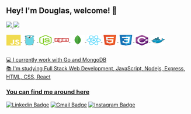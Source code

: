 ## Hey! I'm Douglas, welcome! 👋
 <div>
  <a href="https://github.com/douglasandradeee">
  <img height="180em" src="https://github-readme-stats.vercel.app/api?username=douglasandradeee&show_icons=true&theme=radical&include_all_commits=true&count_private=true"/>
  <img height="180em" src="https://github-readme-stats.vercel.app/api/top-langs/?username=douglasandradeee&layout=compact&langs_count=7&theme=radical"/>
</div>
 <div style="display: inline_block"><br>
  <img align="center" alt="Doug-Js" height="30" width="40" src="https://raw.githubusercontent.com/devicons/devicon/master/icons/javascript/javascript-plain.svg">
  <img align="center" alt="Doug-Go" height="30" width="40" src="https://raw.githubusercontent.com/devicons/devicon/master/icons/go/go-original.svg">
  <img align="center" alt="Doug-Node" height="30" width="40" src="https://raw.githubusercontent.com/devicons/devicon/master/icons/nodejs/nodejs-original.svg">
  <img align="center" alt="Doug-Npm" height="30" width="40" src="https://raw.githubusercontent.com/devicons/devicon/master/icons/npm/npm-original-wordmark.svg">
  <img align="center" alt="Doug-Mongo" height="30" width="40" src="https://github.com/devicons/devicon/blob/master/icons/mongodb/mongodb-original.svg">
  <img align="center" alt="Doug-React" height="30" width="40" src="https://raw.githubusercontent.com/devicons/devicon/master/icons/react/react-original.svg">
  <img align="center" alt="Doug-HTML" height="30" width="40" src="https://raw.githubusercontent.com/devicons/devicon/master/icons/html5/html5-original.svg">
  <img align="center" alt="Doug-CSS" height="30" width="40" src="https://raw.githubusercontent.com/devicons/devicon/master/icons/css3/css3-original.svg">
  <img align="center" alt="Doug-Csharp" height="30" width="40" src="https://raw.githubusercontent.com/devicons/devicon/master/icons/csharp/csharp-original.svg">
  <img align="center" alt="Doug-Docker" height="30" width="40" src="https://raw.githubusercontent.com/devicons/devicon/master/icons/docker/docker-original.svg">
</div>
 
##
 
 💻  I currently work with Go and MongoDB<br>
 📚  I'm studying Full Stack Web Development, JavaScript, Nodejs, Express, HTML, CSS, React<br>
 
 
 ### You can find me around here
 
[![Linkedin Badge](https://img.shields.io/badge/-dbandrade-blue?style=flat-square&logo=Linkedin&logoColor=white&link=https://www.linkedin.com/in/dbandrade/)](https://www.linkedin.com/in/dbandrade/)
[![Gmail Badge](https://img.shields.io/badge/-dba12@hotmail.com-c14438?style=flat-square&logo=Gmail&logoColor=white&link=mailto:dba12@hotmail.com)](mailto:dba12@hotmail.com)
[![Instagram Badge](https://img.shields.io/badge/-dougbandrade-blue?style=flat-square&logo=Instagram&logoColor=white&link=https://www.instagram.com/dougbandrade/)](https://www.instagram.com/dougbandrade/)
 
 
